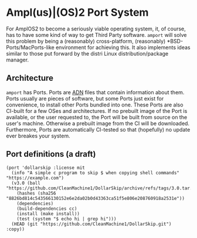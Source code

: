 # Ampl(us)|(OS)2 Port System
For AmplOS2 to become a seriously viable operating system, it, of course, has to
have some kind of way to get Third Party software. `amport` will solve this
problem by being a (reasonably) cross-platform, (reasonably)
\*BSD-Ports/MacPorts-like environment for achieving this. It also implements
ideas similar to those put forward by the distri Linux distribution/package
manager.

## Architecture
`amport` has Ports. Ports are [ADN](https://github.com/Amplus2/adn) files that
contain information about them. Ports usually are pieces of software, but some
Ports just exist for convenience, to install other Ports bundled into one. These
Ports are also CI-built for a few OSes and architectures. If no prebuilt image
of the Port is available, or the user requested to, the Port will be built from
source on the user's machine. Otherwise a prebuilt image from the CI will be
downloaded. Furthermore, Ports are automatically CI-tested so that (hopefully)
no update ever breakes your system.

## Port definitions (a draft)
```edn
(port 'dollarskip :license mit
  (info "A simple c program to skip $ when copying shell commands" "https://example.com")
  (v3.0 (ball "https://github.com/CleanMachine1/DollarSkip/archive/refs/tags/3.0.tar.gz")
    (hashes (sha256 "8826bd814c543566130152e6e2da02b0d43363ca51f5e806e208760918a2531e"))
    (dependencies)
    (build-dependencies cc)
    (install (make install))
    (test (system "$ echo hi | grep hi")))
  (HEAD (git "https://github.com/CleanMachine1/DollarSkip.git") :copy))
```
